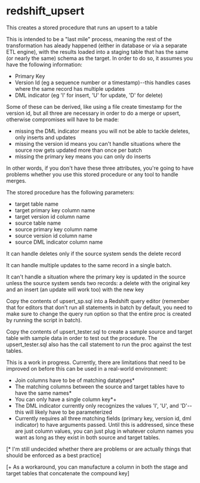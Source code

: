 # redshift_upsert
This creates a stored procedure that runs an upsert to a table

This is intended to be a "last mile" process, meaning the rest of the transformation has aleady happened (either in database or via a separate ETL engine), with the results loaded into a staging table that has the same (or nearly the same) schema as the target. In order to do so, it assumes you have the following information:
  - Primary Key
  - Version Id (eg a sequence number or a timestamp)--this handles cases where the same record has multiple updates
  - DML indicator (eg 'I' for insert, 'U' for update, 'D' for delete)

Some of these can be derived, like using a file create timestamp for the version id, but all three are necessary in order to do a merge or upsert, otherwise compromises will have to be made:
  - missing the DML indicator means you will not be able to tackle deletes, only inserts and updates
  - missing the version id means you can't handle situations where the source row gets updated more than once per batch
  - missing the primary key means you can only do inserts

In other words, if you don't have these three attributes, you're going to have problems whether you use this stored procedure or any tool to handle merges.

The stored procedure has the following parameters:
  - target table name
  - target primary key column name
  - target version id column name
  - source table name
  - source primary key column name
  - source version id column name
  - source DML indicator column name

It can handle deletes only if the source system sends the delete record

It can handle multiple updates to the same record in a single batch.

It can't handle a situation where the primary key is updated in the source unless the source system sends two records: a delete with the original key and an insert (an update will work too) with the new key

Copy the contents of upsert_sp.sql into a Redshift query editor (remember that for editors that don't run all statements in batch by default, you need to make sure to change the query run option so that the entire proc is created by running the script in batch).

Copy the contents of upsert_tester.sql to create a sample source and target table with sample data in order to test out the procedure. The upsert_tester.sql also has the call statement to run the proc against the test tables.


This is a work in progress. Currently, there are limitations that need to be improved on before this can be used in a real-world environment:

- Join columns have to be of matching datatypes*
- The matching columns between the source and target tables have to have the same names*
- You can only have a single column key*+
- The DML indicator currently only recognizes the values 'I', 'U', and 'D'--this will likely have to be parameterized
- Currently requires all three matching fields (primary key, version id, dml indicator) to have arguments passed. Until this is addressed, since these are just column values, you can just plug in whatever column names you want as long as they exist in both source and target tables.


[* I'm still undecided whether there are problems or are actually things that should be enforced as a best practice]

[+ As a workaround, you can manufacture a column in both the stage and target tables that concatenate the compound key]
